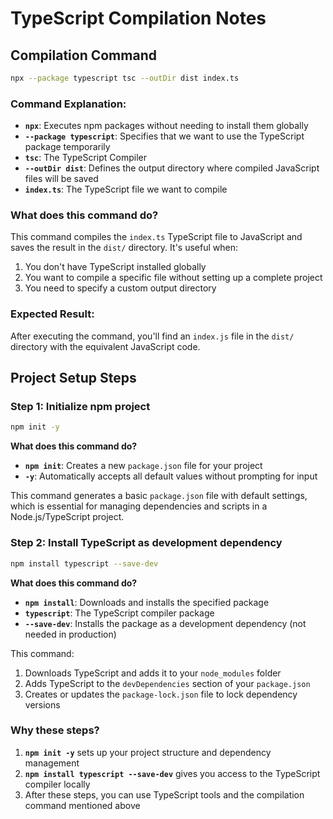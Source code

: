 # TypeScript Compilation Notes

## Compilation Command

```bash
npx --package typescript tsc --outDir dist index.ts
```

### Command Explanation:

- **`npx`**: Executes npm packages without needing to install them globally
- **`--package typescript`**: Specifies that we want to use the TypeScript package temporarily
- **`tsc`**: The TypeScript Compiler
- **`--outDir dist`**: Defines the output directory where compiled JavaScript files will be saved
- **`index.ts`**: The TypeScript file we want to compile

### What does this command do?

This command compiles the `index.ts` TypeScript file to JavaScript and saves the result in the `dist/` directory. It's useful when:

1. You don't have TypeScript installed globally
2. You want to compile a specific file without setting up a complete project
3. You need to specify a custom output directory

### Expected Result:

After executing the command, you'll find an `index.js` file in the `dist/` directory with the equivalent JavaScript code.

## Project Setup Steps

### Step 1: Initialize npm project

```bash
npm init -y
```

**What does this command do?**

- **`npm init`**: Creates a new `package.json` file for your project
- **`-y`**: Automatically accepts all default values without prompting for input

This command generates a basic `package.json` file with default settings, which is essential for managing dependencies and scripts in a Node.js/TypeScript project.

### Step 2: Install TypeScript as development dependency

```bash
npm install typescript --save-dev
```

**What does this command do?**

- **`npm install`**: Downloads and installs the specified package
- **`typescript`**: The TypeScript compiler package
- **`--save-dev`**: Installs the package as a development dependency (not needed in production)

This command:
1. Downloads TypeScript and adds it to your `node_modules` folder
2. Adds TypeScript to the `devDependencies` section of your `package.json`
3. Creates or updates the `package-lock.json` file to lock dependency versions

### Why these steps?

1. **`npm init -y`** sets up your project structure and dependency management
2. **`npm install typescript --save-dev`** gives you access to the TypeScript compiler locally
3. After these steps, you can use TypeScript tools and the compilation command mentioned above
